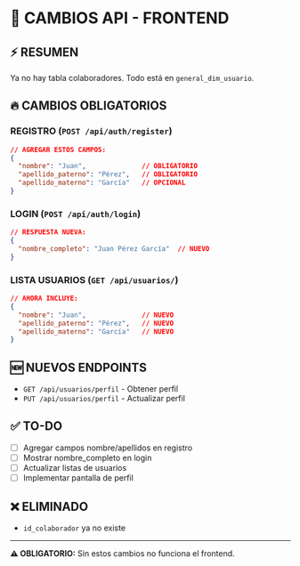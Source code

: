 # 🚨 CAMBIOS API - FRONTEND

## ⚡ RESUMEN
Ya no hay tabla colaboradores. Todo está en `general_dim_usuario`.

## 🔥 CAMBIOS OBLIGATORIOS

### REGISTRO (`POST /api/auth/register`)
```json
// AGREGAR ESTOS CAMPOS:
{
  "nombre": "Juan",              // OBLIGATORIO
  "apellido_paterno": "Pérez",   // OBLIGATORIO  
  "apellido_materno": "García"   // OPCIONAL
}
```

### LOGIN (`POST /api/auth/login`)
```json
// RESPUESTA NUEVA:
{
  "nombre_completo": "Juan Pérez García"  // NUEVO
}
```

### LISTA USUARIOS (`GET /api/usuarios/`)
```json
// AHORA INCLUYE:
{
  "nombre": "Juan",              // NUEVO
  "apellido_paterno": "Pérez",   // NUEVO
  "apellido_materno": "García"   // NUEVO
}
```

## 🆕 NUEVOS ENDPOINTS
- `GET /api/usuarios/perfil` - Obtener perfil
- `PUT /api/usuarios/perfil` - Actualizar perfil

## ✅ TO-DO
- [ ] Agregar campos nombre/apellidos en registro
- [ ] Mostrar nombre_completo en login
- [ ] Actualizar listas de usuarios
- [ ] Implementar pantalla de perfil

## ❌ ELIMINADO
- `id_colaborador` ya no existe

---

**⚠️ OBLIGATORIO:** Sin estos cambios no funciona el frontend. 